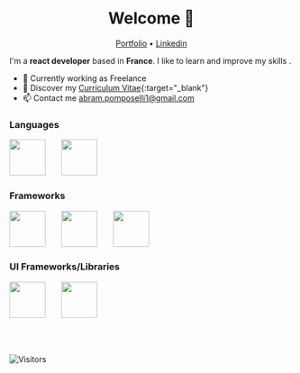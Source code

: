 <h1 align="center">Welcome 👋</h1>

<p align="center">
  <a href="https://brams75.github.io/portfolio/" target="_blank" >Portfolio</a> •
  <a href="https://www.linkedin.com/in/abram-pomposelli-3b74931a0/" target="_blank">Linkedin</a>
</p>

I'm a __react developer__  based in __France__. I like to learn and improve my skills .

* 💼 Currently working as Freelance <br/>
* 🔖 Discover my [Curriculum Vitae](https://brams75.github.io/portfolio/pdf/CV-Abram-Pomposelli.pdf){:target="_blank"}<br/>
* 📫 Contact me abram.pomposelli1@gmail.com

### Languages
<code><img src="https://upload.wikimedia.org/wikipedia/commons/thumb/9/99/Unofficial_JavaScript_logo_2.svg/480px-Unofficial_JavaScript_logo_2.svg.png" width="64" height="64" style="margin-right: 24px"></code>
<code><img src="https://miro.medium.com/max/816/1*mn6bOs7s6Qbao15PMNRyOA.png" width="64" height="64"></code>

### Frameworks
<code><img src="https://www.technsmile.com/wp-content/uploads/2018/11/nodejs-300.png" width="64" height="64" style="margin-right: 24px"></code>
<code><img src="https://upload.wikimedia.org/wikipedia/commons/thumb/a/a7/React-icon.svg/langfr-220px-React-icon.svg.png" width="64" height="64" style="margin-right: 24px"></code>
<code><img src="https://upload.wikimedia.org/wikipedia/commons/thumb/8/8e/Nextjs-logo.svg/langfr-220px-Nextjs-logo.svg.png" width="64" height="64"></code>

### UI Frameworks/Libraries
<code><img src="https://upload.wikimedia.org/wikipedia/commons/thumb/9/96/Sass_Logo_Color.svg/131px-Sass_Logo_Color.svg.png" width="64" height="64" style="margin-right: 24px"></code>
<code><img src="https://seeklogo.com/images/T/tailwind-css-logo-5AD4175897-seeklogo.com.png" width="64" height="64"></code>

<br/>
<br/>

![Visitors](https://visitor-badge.laobi.icu/badge?page_id=Brams75.Brams75)

